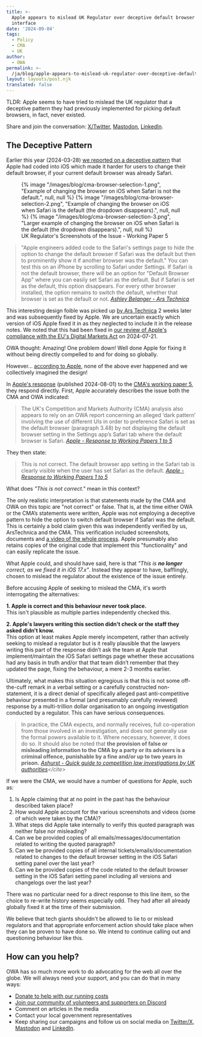 ```yaml
---
title: >-
  Apple appears to mislead UK Regulator over deceptive default browser user
  interface
date: '2024-09-04'
tags:
  - Policy
  - CMA
  - UK
author:
  - OWA
permalink: >-
  /ja/blog/apple-appears-to-mislead-uk-regulator-over-deceptive-default-browser-user-interface/index.html
layout: layouts/post.njk
translated: false
---
```


TLDR: Apple seems to have tried to mislead the UK regulator that a deceptive pattern they had previously implemented for picking default browsers, in fact, never existed.

Share and join the conversation: [X/Twitter](https://twitter.com/OpenWebAdvocacy/status/1831247394643800481), [Mastodon](https://mastodon.social/@owa/113078330412825453
), [LinkedIn](https://www.linkedin.com/posts/open-web-advocacy_breaking-apple-appears-to-mislead-uk-regulator-activity-7237018638518509568-Gxrc).

## The Deceptive Pattern

Earlier this year (2024-03-28) [we reported on a deceptive pattern](https://open-web-advocacy.org/blog/apples-one-weird-trick-to-stop-you-changing-your-default-browser/) that Apple had coded into iOS which made it harder for users to change their default browser, if your current default browser was already Safari.

<figure>
    {% image
        "/images/blog/cma-browser-selection-1.png",
        "Example of changing the browser on iOS when Safari is not the default.",
        null, null
    %}
    {% image
        "/images/blog/cma-browser-selection-2.png",
        "Example of changing the browser on iOS when Safari is the default (the dropdown disappears).",
        null, null
    %}
    {% image
        "/images/blog/cma-browser-selection-3.png",
        "Larger example of changing the browser on iOS when Safari is the default (the dropdown disappears).",
        null, null
    %}
    <figcaption>UK Regulator's Screenshots of the Issue - Working Paper 5</figcaption>
</figure>

> "Apple engineers added code to the Safari's settings page to hide the option to change the default browser if Safari was the default but then to prominently show it if another browser was the default." You can test this on an iPhone by scrolling to Safari under Settings. If Safari is not the default browser, there will be an option for "Default Browser App" where you can easily set Safari as the default. But if Safari is set as the default, this option disappears. For every other browser installed, the option remains to switch the default, whether that browser is set as the default or not.
> <cite>[Ashley Belanger - Ars Technica](https://arstechnica.com/tech-policy/2024/04/report-people-are-bailing-on-safari-after-dma-makes-changing-defaults-easier/2/)</cite>

This interesting design foible was picked up [by Ars Technica](https://arstechnica.com/tech-policy/2024/04/report-people-are-bailing-on-safari-after-dma-makes-changing-defaults-easier/2/) 2 weeks later and was subsequently fixed by Apple. We are uncertain exactly which version of iOS Apple fixed it in as they neglected to include it in the release notes. We noted that this had been fixed in [our review of Apple's compliance with the EU's Digital Markets Act](https://open-web-advocacy.org/apple-dma-review/#option-to-change-default-browser-hidden-if-gatekeepers-browser-is-the-default) on 2024-07-21.

OWA thought: Amazing! One problem down! Well done Apple for fixing it without being directly compelled to and for doing so globally.

However... [according to Apple](https://assets.publishing.service.gov.uk/media/66d6c524c52d5fb4c82ddd65/2024-08-01_Apple_Response_to_Working_Papers_1_to_5_-_TO_BE_PUBLISHED.pdf), none of the above ever happened and we collectively imagined the design!

In [Apple's response](https://assets.publishing.service.gov.uk/media/66d6c524c52d5fb4c82ddd65/2024-08-01_Apple_Response_to_Working_Papers_1_to_5_-_TO_BE_PUBLISHED.pdf) (published 2024-08-01) to the [CMA's working paper 5](https://assets.publishing.service.gov.uk/media/669111d949b9c0597fdafbbb/WP5_-_The_role_of_choice_architecture_on_competition_in_the_supply_of_mobile_browsers.pdf), they respond directly. First, Apple accurately describes the issue both the CMA and OWA indicated:

> The UK's Competition and Markets Authority (CMA) analysis also appears to rely on an OWA report concerning an alleged ‘dark pattern’ involving the use of different UIs in order to preference Safari is set as the default browser (paragraph 3.48) by not displaying the default browser setting in the Settings app’s Safari tab where the default browser is Safari.
> <cite>[Apple - Response to Working Papers 1 to 5](https://assets.publishing.service.gov.uk/media/66d6c524c52d5fb4c82ddd65/2024-08-01_Apple_Response_to_Working_Papers_1_to_5_-_TO_BE_PUBLISHED.pdf)</cite>

They then state:

> This is not correct. The default browser app setting in the Safari tab is clearly visible when the user has set Safari as the default.
> <cite>[Apple - Response to Working Papers 1 to 5](https://assets.publishing.service.gov.uk/media/66d6c524c52d5fb4c82ddd65/2024-08-01_Apple_Response_to_Working_Papers_1_to_5_-_TO_BE_PUBLISHED.pdf)</cite>

What does _"This is not correct."_ mean in this context? 

The only realistic interpretation is that statements made by the CMA and OWA on this topic are "not correct" or false. That is, at the time either OWA or the CMA’s statements were written, Apple was not employing a deceptive pattern to hide the option to switch default browser if Safari was the default. This is certainly a bold claim given this was independently verified by us, ArsTechnica and the CMA. This verification included screenshots, documents and [a video of the whole process](https://youtu.be/o6uwiG1nKK4). Apple presumably also retains copies of the original code that implement this "functionality" and can easily replicate the issue.

What Apple could, and should have said, here is that _"This is **no longer** correct, as we fixed it in iOS 17.x"_. Instead they appear to have, bafflingly, chosen to mislead the regulator about the existence of the issue entirely.

Before accusing Apple of seeking to mislead the CMA, it's worth interrogating the alternatives:

**1. Apple is correct and this behaviour never took place.**<br>
This isn't plausible as multiple parties independently checked this.

**2. Apple's lawyers writing this section didn't check or the staff they asked didn't know.**<br>
This option at least makes Apple merely incompetent, rather than actively seeking to mislead a regulator but is it really plausible that the lawyers writing this part of the response didn’t  ask the team at Apple that implement/maintain the iOS Safari settings page whether these accusations had any basis in truth and/or that that team didn’t remember that they updated the page, fixing the behaviour, a mere 2-3 months earlier.

Ultimately, what makes this situation egregious is that this is not some off-the-cuff remark in a verbal setting or a carefully constructed non-statement, it is a direct denial of specifically alleged past anti-competitive behaviour presented in a formal (and presumably carefully reviewed) response by a multi-trillion dollar organisation to an ongoing investigation conducted by a regulator. This can have serious consequences.

> In practice, the CMA expects, and normally receives, full co-operation from those involved in an investigation, and does not generally use the formal powers available to it. Where necessary, however, it does do so. It should also be noted that **the provision of false or misleading information to the CMA by a party or its advisers is a criminal offence, punishable by a fine and/or up to two years in prison.**
> <cite>[Ashurst - Quick guide to competition law investigations by UK authorities](https://www.ashurst.com/en/insights/quickguide-the-use-of-market-studies-and-market-investigations-in-uk-competition-law/#:~:text=It%20should%20also%20be%20noted%20that%20the%20provision%20of%20false%20or%20misleading%20information%20to%20the%20CMA%20by%20a%20party%20or%20its%20advisers%20is%20a%20criminal%20offence%2C%20punishable%20by%20a%20fine%20and/or%20up%20to%20two%20years%20in%20prison.)</cite>

If we were the CMA, we would have a number of questions for Apple, such as:

1. Is Apple claiming that at no point in the past has the behaviour described taken place?
2. How would Apple account for the various screenshots and videos (some of which were taken by the CMA)?
3. What steps did Apple take internally to verify this quoted paragraph was neither false nor misleading?
4. Can we be provided copies of all emails/messages/documentation related to writing the quoted paragraph?
5. Can we be provided copies of all internal tickets/emails/documentation related to changes to the default browser setting in the iOS Safari setting panel over the last year?
6. Can we be provided copies of the code related to the default browser setting in the iOS Safari setting panel including all versions and changelogs over the last year?

There was no particular need for a direct response to this line item, so the choice to re-write history seems especially odd. They had after all already globally fixed it at the time of their submission.

We believe that tech giants shouldn't be allowed to lie to or mislead regulators and that appropriate enforcement action should take place when they can be proven to have done so. We intend to continue calling out and questioning behaviour like this. 

## How can you help?

OWA has so much more work to do advocating for the web all over the globe. We will always need your support, and you can do that in many ways:

* [Donate to help with our running costs](https://www.paypal.com/donate/?hosted_button_id=3FD5DUWT4DNBG)
* [Join our community of volunteers and supporters on Discord](https://discord.com/invite/x53hkqrRKx)
* Comment on articles in the media
* Contact your local government representatives
* Keep sharing our campaigns and follow us on social media on [Twitter/X](https://twitter.com/OpenWebAdvocacy), [Mastodon](https://mastodon.social/@owa) and [LinkedIn](https://www.linkedin.com/company/open-web-advocacy/).
